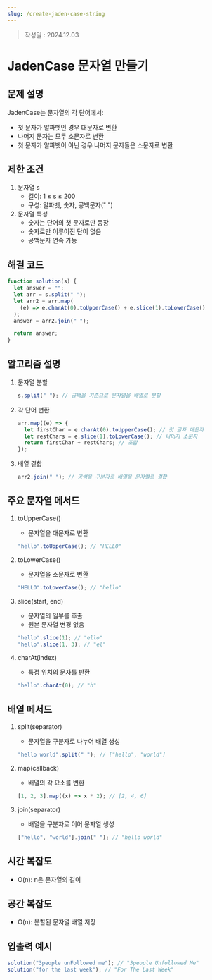 ```yaml
---
slug: /create-jaden-case-string
---
```

>작성일 : 2024.12.03
# JadenCase 문자열 만들기

## 문제 설명

JadenCase는 문자열의 각 단어에서:

- 첫 문자가 알파벳인 경우 대문자로 변환
- 나머지 문자는 모두 소문자로 변환
- 첫 문자가 알파벳이 아닌 경우 나머지 문자들은 소문자로 변환

## 제한 조건

1. 문자열 s
   - 길이: 1 ≤ s ≤ 200
   - 구성: 알파벳, 숫자, 공백문자(" ")
2. 문자열 특성
   - 숫자는 단어의 첫 문자로만 등장
   - 숫자로만 이루어진 단어 없음
   - 공백문자 연속 가능

## 해결 코드

```javascript
function solution(s) {
  let answer = "";
  let arr = s.split(" ");
  let arr2 = arr.map(
    (e) => e.charAt(0).toUpperCase() + e.slice(1).toLowerCase()
  );
  answer = arr2.join(" ");

  return answer;
}
```

## 알고리즘 설명

1. 문자열 분할

   ```javascript
   s.split(" "); // 공백을 기준으로 문자열을 배열로 분할
   ```

2. 각 단어 변환

   ```javascript
   arr.map((e) => {
     let firstChar = e.charAt(0).toUpperCase(); // 첫 글자 대문자
     let restChars = e.slice(1).toLowerCase(); // 나머지 소문자
     return firstChar + restChars; // 조합
   });
   ```

3. 배열 결합
   ```javascript
   arr2.join(" "); // 공백을 구분자로 배열을 문자열로 결합
   ```

## 주요 문자열 메서드

1. toUpperCase()

   - 문자열을 대문자로 변환

   ```javascript
   "hello".toUpperCase(); // "HELLO"
   ```

2. toLowerCase()

   - 문자열을 소문자로 변환

   ```javascript
   "HELLO".toLowerCase(); // "hello"
   ```

3. slice(start, end)

   - 문자열의 일부를 추출
   - 원본 문자열 변경 없음

   ```javascript
   "hello".slice(1); // "ello"
   "hello".slice(1, 3); // "el"
   ```

4. charAt(index)
   - 특정 위치의 문자를 반환
   ```javascript
   "hello".charAt(0); // "h"
   ```

## 배열 메서드

1. split(separator)

   - 문자열을 구분자로 나누어 배열 생성

   ```javascript
   "hello world".split(" "); // ["hello", "world"]
   ```

2. map(callback)

   - 배열의 각 요소를 변환

   ```javascript
   [1, 2, 3].map((x) => x * 2); // [2, 4, 6]
   ```

3. join(separator)
   - 배열을 구분자로 이어 문자열 생성
   ```javascript
   ["hello", "world"].join(" "); // "hello world"
   ```

## 시간 복잡도

- O(n): n은 문자열의 길이

## 공간 복잡도

- O(n): 분할된 문자열 배열 저장

## 입출력 예시

```javascript
solution("3people unFollowed me"); // "3people Unfollowed Me"
solution("for the last week"); // "For The Last Week"
```
